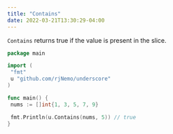 ```yaml
---
title: "Contains"
date: 2022-03-21T13:30:29-04:00
---
```


`Contains` returns true if the value is present in the slice.

```go
package main

import (
 "fmt"
 u "github.com/rjNemo/underscore"
)

func main() {
 nums := []int{1, 3, 5, 7, 9}

 fmt.Println(u.Contains(nums, 5)) // true
}
```
